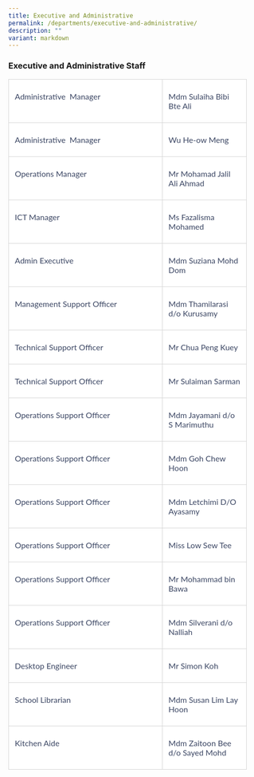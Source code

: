 ```yaml
---
title: Executive and Administrative
permalink: /departments/executive-and-administrative/
description: ""
variant: markdown
---
```

### **Executive and Administrative Staff**

  

<table class="MsoNormalTable" border="0" cellspacing="0" cellpadding="0" width="95%" style="width:95.0%;background:white;border-collapse:collapse;mso-yfti-tbllook:
 1184;mso-padding-alt:0cm 0cm 0cm 0cm"><tbody><tr style="mso-yfti-irow:0;mso-yfti-firstrow:yes"><td width="64%" valign="top" style="width:64.64%;border:solid #D6D6D6 1.0pt;
  padding:6.0pt 9.0pt 6.0pt 9.0pt"><p class="MsoNormal" style="mso-margin-top-alt:auto;mso-margin-bottom-alt:auto;
  line-height:normal"><span style="font-size:12.0pt;font-family:&quot;Lato&quot;,sans-serif;
  mso-fareast-font-family:&quot;Times New Roman&quot;;mso-bidi-font-family:&quot;Times New Roman&quot;;
  color:#3C4764;mso-font-kerning:0pt;mso-ligatures:none;mso-bidi-language:AR-SA">Administrative &nbsp;Manager</span><span style="font-size:12.0pt;font-family:&quot;Lato&quot;,sans-serif;
  mso-fareast-font-family:&quot;Times New Roman&quot;;mso-bidi-font-family:&quot;Times New Roman&quot;;
  mso-font-kerning:0pt;mso-ligatures:none;mso-bidi-language:AR-SA"></span></p></td><td width="35%" valign="top" style="width:35.36%;border:solid #D6D6D6 1.0pt;
  border-left:none;padding:6.0pt 9.0pt 6.0pt 9.0pt"><p class="MsoNormal" style="mso-margin-top-alt:auto;mso-margin-bottom-alt:auto;
  line-height:normal"><span style="font-size:12.0pt;font-family:&quot;Lato&quot;,sans-serif;
  mso-fareast-font-family:&quot;Times New Roman&quot;;mso-bidi-font-family:&quot;Times New Roman&quot;;
  color:#3C4764;mso-font-kerning:0pt;mso-ligatures:none;mso-bidi-language:AR-SA">Mdm Sulaiha Bibi Bte Ali</span><span style="font-size:12.0pt;font-family:&quot;Lato&quot;,sans-serif;
  mso-fareast-font-family:&quot;Times New Roman&quot;;mso-bidi-font-family:&quot;Times New Roman&quot;;
  mso-font-kerning:0pt;mso-ligatures:none;mso-bidi-language:AR-SA"></span></p></td></tr><tr style="mso-yfti-irow:1"><td width="64%" valign="top" style="width:64.64%;border:solid #D6D6D6 1.0pt;
  border-top:none;padding:6.0pt 9.0pt 6.0pt 9.0pt"><p class="MsoNormal" style="mso-margin-top-alt:auto;mso-margin-bottom-alt:auto;
  line-height:normal"><span style="font-size:12.0pt;font-family:&quot;Lato&quot;,sans-serif;
  mso-fareast-font-family:&quot;Times New Roman&quot;;mso-bidi-font-family:&quot;Times New Roman&quot;;
  color:#3C4764;mso-font-kerning:0pt;mso-ligatures:none;mso-bidi-language:AR-SA">Administrative &nbsp;Manager</span><span style="font-size:12.0pt;font-family:&quot;Lato&quot;,sans-serif;
  mso-fareast-font-family:&quot;Times New Roman&quot;;mso-bidi-font-family:&quot;Times New Roman&quot;;
  mso-font-kerning:0pt;mso-ligatures:none;mso-bidi-language:AR-SA"></span></p></td><td width="35%" valign="top" style="width:35.36%;border-top:none;border-left:
  none;border-bottom:solid #D6D6D6 1.0pt;border-right:solid #D6D6D6 1.0pt;
  padding:6.0pt 9.0pt 6.0pt 9.0pt"><p class="MsoNormal" style="mso-margin-top-alt:auto;mso-margin-bottom-alt:auto;
  line-height:normal"><span style="font-size:12.0pt;font-family:&quot;Lato&quot;,sans-serif;
  mso-fareast-font-family:&quot;Times New Roman&quot;;mso-bidi-font-family:&quot;Times New Roman&quot;;
  color:#3C4764;mso-font-kerning:0pt;mso-ligatures:none;mso-bidi-language:AR-SA">Wu He-ow Meng</span><span style="font-size:12.0pt;font-family:&quot;Lato&quot;,sans-serif;
  mso-fareast-font-family:&quot;Times New Roman&quot;;mso-bidi-font-family:&quot;Times New Roman&quot;;
  mso-font-kerning:0pt;mso-ligatures:none;mso-bidi-language:AR-SA"></span></p></td></tr><tr style="mso-yfti-irow:2"><td width="64%" valign="top" style="width:64.64%;border:solid #D6D6D6 1.0pt;
  border-top:none;padding:6.0pt 9.0pt 6.0pt 9.0pt"><p class="MsoNormal" style="mso-margin-top-alt:auto;mso-margin-bottom-alt:auto;
  line-height:normal"><span style="font-size:12.0pt;font-family:&quot;Lato&quot;,sans-serif;
  mso-fareast-font-family:&quot;Times New Roman&quot;;mso-bidi-font-family:&quot;Times New Roman&quot;;
  color:#3C4764;mso-font-kerning:0pt;mso-ligatures:none;mso-bidi-language:AR-SA">Operations Manager</span><span style="font-size:12.0pt;font-family:&quot;Lato&quot;,sans-serif;
  mso-fareast-font-family:&quot;Times New Roman&quot;;mso-bidi-font-family:&quot;Times New Roman&quot;;
  mso-font-kerning:0pt;mso-ligatures:none;mso-bidi-language:AR-SA"></span></p></td><td width="35%" valign="top" style="width:35.36%;border-top:none;border-left:
  none;border-bottom:solid #D6D6D6 1.0pt;border-right:solid #D6D6D6 1.0pt;
  padding:6.0pt 9.0pt 6.0pt 9.0pt"><p class="MsoNormal" style="mso-margin-top-alt:auto;mso-margin-bottom-alt:auto;
  line-height:normal"><span style="font-size:12.0pt;font-family:&quot;Lato&quot;,sans-serif;
  mso-fareast-font-family:&quot;Times New Roman&quot;;mso-bidi-font-family:&quot;Times New Roman&quot;;
  color:#3C4764;mso-font-kerning:0pt;mso-ligatures:none;mso-bidi-language:AR-SA">Mr Mohamad Jalil Ali Ahmad</span><span style="font-size:12.0pt;font-family:&quot;Lato&quot;,sans-serif;
  mso-fareast-font-family:&quot;Times New Roman&quot;;mso-bidi-font-family:&quot;Times New Roman&quot;;
  mso-font-kerning:0pt;mso-ligatures:none;mso-bidi-language:AR-SA"></span></p></td></tr><tr style="mso-yfti-irow:3"><td width="64%" valign="top" style="width:64.64%;border:solid #D6D6D6 1.0pt;
  border-top:none;padding:6.0pt 9.0pt 6.0pt 9.0pt"><p class="MsoNormal" style="mso-margin-top-alt:auto;mso-margin-bottom-alt:auto;
  line-height:normal"><span style="font-size:12.0pt;font-family:&quot;Lato&quot;,sans-serif;
  mso-fareast-font-family:&quot;Times New Roman&quot;;mso-bidi-font-family:&quot;Times New Roman&quot;;
  color:#3C4764;mso-font-kerning:0pt;mso-ligatures:none;mso-bidi-language:AR-SA">ICT Manager</span><span style="font-size:12.0pt;font-family:&quot;Lato&quot;,sans-serif;
  mso-fareast-font-family:&quot;Times New Roman&quot;;mso-bidi-font-family:&quot;Times New Roman&quot;;
  mso-font-kerning:0pt;mso-ligatures:none;mso-bidi-language:AR-SA"></span></p></td><td width="35%" valign="top" style="width:35.36%;border-top:none;border-left:
  none;border-bottom:solid #D6D6D6 1.0pt;border-right:solid #D6D6D6 1.0pt;
  padding:6.0pt 9.0pt 6.0pt 9.0pt"><p class="MsoNormal" style="mso-margin-top-alt:auto;mso-margin-bottom-alt:auto;
  line-height:normal"><span style="font-size:12.0pt;font-family:&quot;Lato&quot;,sans-serif;
  mso-fareast-font-family:&quot;Times New Roman&quot;;mso-bidi-font-family:&quot;Times New Roman&quot;;
  color:#3C4764;mso-font-kerning:0pt;mso-ligatures:none;mso-bidi-language:AR-SA">Ms Fazalisma Mohamed</span><span style="font-size:12.0pt;font-family:&quot;Lato&quot;,sans-serif;
  mso-fareast-font-family:&quot;Times New Roman&quot;;mso-bidi-font-family:&quot;Times New Roman&quot;;
  mso-font-kerning:0pt;mso-ligatures:none;mso-bidi-language:AR-SA"></span></p></td></tr><tr style="mso-yfti-irow:4"><td width="64%" valign="top" style="width:64.64%;border:solid #D6D6D6 1.0pt;
  border-top:none;padding:6.0pt 9.0pt 6.0pt 9.0pt"><p class="MsoNormal" style="mso-margin-top-alt:auto;mso-margin-bottom-alt:auto;
  line-height:normal"><span style="font-size:12.0pt;font-family:&quot;Lato&quot;,sans-serif;
  mso-fareast-font-family:&quot;Times New Roman&quot;;mso-bidi-font-family:&quot;Times New Roman&quot;;
  color:#3C4764;mso-font-kerning:0pt;mso-ligatures:none;mso-bidi-language:AR-SA">Admin Executive</span><span style="font-size:12.0pt;font-family:&quot;Lato&quot;,sans-serif;
  mso-fareast-font-family:&quot;Times New Roman&quot;;mso-bidi-font-family:&quot;Times New Roman&quot;;
  mso-font-kerning:0pt;mso-ligatures:none;mso-bidi-language:AR-SA"></span></p></td><td width="35%" valign="top" style="width:35.36%;border-top:none;border-left:
  none;border-bottom:solid #D6D6D6 1.0pt;border-right:solid #D6D6D6 1.0pt;
  padding:6.0pt 9.0pt 6.0pt 9.0pt"><p class="MsoNormal" style="mso-margin-top-alt:auto;mso-margin-bottom-alt:auto;
  line-height:normal"><span style="font-size:12.0pt;font-family:&quot;Lato&quot;,sans-serif;
  mso-fareast-font-family:&quot;Times New Roman&quot;;mso-bidi-font-family:&quot;Times New Roman&quot;;
  color:#3C4764;mso-font-kerning:0pt;mso-ligatures:none;mso-bidi-language:AR-SA">Mdm Suziana Mohd Dom</span><span style="font-size:12.0pt;font-family:&quot;Lato&quot;,sans-serif;
  mso-fareast-font-family:&quot;Times New Roman&quot;;mso-bidi-font-family:&quot;Times New Roman&quot;;
  mso-font-kerning:0pt;mso-ligatures:none;mso-bidi-language:AR-SA"></span></p></td></tr><tr style="mso-yfti-irow:5"><td width="64%" valign="top" style="width:64.64%;border:solid #D6D6D6 1.0pt;
  border-top:none;padding:6.0pt 9.0pt 6.0pt 9.0pt"><p class="MsoNormal" style="mso-margin-top-alt:auto;mso-margin-bottom-alt:auto;
  line-height:normal"><span style="font-size:12.0pt;font-family:&quot;Lato&quot;,sans-serif;
  mso-fareast-font-family:&quot;Times New Roman&quot;;mso-bidi-font-family:&quot;Times New Roman&quot;;
  color:#3C4764;mso-font-kerning:0pt;mso-ligatures:none;mso-bidi-language:AR-SA">Management Support Officer</span><span style="font-size:12.0pt;font-family:&quot;Lato&quot;,sans-serif;
  mso-fareast-font-family:&quot;Times New Roman&quot;;mso-bidi-font-family:&quot;Times New Roman&quot;;
  mso-font-kerning:0pt;mso-ligatures:none;mso-bidi-language:AR-SA"></span></p></td><td width="35%" valign="top" style="width:35.36%;border-top:none;border-left:
  none;border-bottom:solid #D6D6D6 1.0pt;border-right:solid #D6D6D6 1.0pt;
  padding:6.0pt 9.0pt 6.0pt 9.0pt"><p class="MsoNormal" style="mso-margin-top-alt:auto;mso-margin-bottom-alt:auto;
  line-height:normal"><span style="font-size:12.0pt;font-family:&quot;Lato&quot;,sans-serif;
  mso-fareast-font-family:&quot;Times New Roman&quot;;mso-bidi-font-family:&quot;Times New Roman&quot;;
  color:#3C4764;mso-font-kerning:0pt;mso-ligatures:none;mso-bidi-language:AR-SA">Mdm Thamilarasi d/o Kurusamy</span><span style="font-size:12.0pt;font-family:
  &quot;Lato&quot;,sans-serif;mso-fareast-font-family:&quot;Times New Roman&quot;;mso-bidi-font-family:
  &quot;Times New Roman&quot;;mso-font-kerning:0pt;mso-ligatures:none;mso-bidi-language:
  AR-SA"></span></p></td></tr><tr style="mso-yfti-irow:6"><td width="64%" valign="top" style="width:64.64%;border:solid #D6D6D6 1.0pt;
  border-top:none;padding:6.0pt 9.0pt 6.0pt 9.0pt"><p class="MsoNormal" style="mso-margin-top-alt:auto;mso-margin-bottom-alt:auto;
  line-height:normal"><span style="font-size:12.0pt;font-family:&quot;Lato&quot;,sans-serif;
  mso-fareast-font-family:&quot;Times New Roman&quot;;mso-bidi-font-family:&quot;Times New Roman&quot;;
  color:#3C4764;mso-font-kerning:0pt;mso-ligatures:none;mso-bidi-language:AR-SA">Technical Support Officer</span><span style="font-size:12.0pt;font-family:&quot;Lato&quot;,sans-serif;
  mso-fareast-font-family:&quot;Times New Roman&quot;;mso-bidi-font-family:&quot;Times New Roman&quot;;
  mso-font-kerning:0pt;mso-ligatures:none;mso-bidi-language:AR-SA"></span></p></td><td width="35%" valign="top" style="width:35.36%;border-top:none;border-left:
  none;border-bottom:solid #D6D6D6 1.0pt;border-right:solid #D6D6D6 1.0pt;
  padding:6.0pt 9.0pt 6.0pt 9.0pt"><p class="MsoNormal" style="mso-margin-top-alt:auto;mso-margin-bottom-alt:auto;
  line-height:normal"><span style="font-size:12.0pt;font-family:&quot;Lato&quot;,sans-serif;
  mso-fareast-font-family:&quot;Times New Roman&quot;;mso-bidi-font-family:&quot;Times New Roman&quot;;
  color:#3C4764;mso-font-kerning:0pt;mso-ligatures:none;mso-bidi-language:AR-SA">Mr Chua Peng Kuey</span><span style="font-size:12.0pt;font-family:&quot;Lato&quot;,sans-serif;
  mso-fareast-font-family:&quot;Times New Roman&quot;;mso-bidi-font-family:&quot;Times New Roman&quot;;
  mso-font-kerning:0pt;mso-ligatures:none;mso-bidi-language:AR-SA"></span></p></td></tr><tr style="mso-yfti-irow:7"><td width="64%" valign="top" style="width:64.64%;border:solid #D6D6D6 1.0pt;
  border-top:none;padding:6.0pt 9.0pt 6.0pt 9.0pt"><p class="MsoNormal" style="mso-margin-top-alt:auto;mso-margin-bottom-alt:auto;
  line-height:normal"><span style="font-size:12.0pt;font-family:&quot;Lato&quot;,sans-serif;
  mso-fareast-font-family:&quot;Times New Roman&quot;;mso-bidi-font-family:&quot;Times New Roman&quot;;
  color:#3C4764;mso-font-kerning:0pt;mso-ligatures:none;mso-bidi-language:AR-SA">Technical Support Officer</span><span style="font-size:12.0pt;font-family:&quot;Lato&quot;,sans-serif;
  mso-fareast-font-family:&quot;Times New Roman&quot;;mso-bidi-font-family:&quot;Times New Roman&quot;;
  mso-font-kerning:0pt;mso-ligatures:none;mso-bidi-language:AR-SA"></span></p></td><td width="35%" valign="top" style="width:35.36%;border-top:none;border-left:
  none;border-bottom:solid #D6D6D6 1.0pt;border-right:solid #D6D6D6 1.0pt;
  padding:6.0pt 9.0pt 6.0pt 9.0pt"><p class="MsoNormal" style="mso-margin-top-alt:auto;mso-margin-bottom-alt:auto;
  line-height:normal"><span style="font-size:12.0pt;font-family:&quot;Lato&quot;,sans-serif;
  mso-fareast-font-family:&quot;Times New Roman&quot;;mso-bidi-font-family:&quot;Times New Roman&quot;;
  color:#3C4764;mso-font-kerning:0pt;mso-ligatures:none;mso-bidi-language:AR-SA">Mr Sulaiman Sarman</span><span style="font-size:12.0pt;font-family:&quot;Lato&quot;,sans-serif;
  mso-fareast-font-family:&quot;Times New Roman&quot;;mso-bidi-font-family:&quot;Times New Roman&quot;;
  mso-font-kerning:0pt;mso-ligatures:none;mso-bidi-language:AR-SA"></span></p></td></tr><tr style="mso-yfti-irow:8"><td width="64%" valign="top" style="width:64.64%;border:solid #D6D6D6 1.0pt;
  border-top:none;padding:6.0pt 9.0pt 6.0pt 9.0pt"><p class="MsoNormal" style="mso-margin-top-alt:auto;mso-margin-bottom-alt:auto;
  line-height:normal"><span style="font-size:12.0pt;font-family:&quot;Lato&quot;,sans-serif;
  mso-fareast-font-family:&quot;Times New Roman&quot;;mso-bidi-font-family:&quot;Times New Roman&quot;;
  color:#3C4764;mso-font-kerning:0pt;mso-ligatures:none;mso-bidi-language:AR-SA">Operations Support Officer</span><span style="font-size:12.0pt;font-family:&quot;Lato&quot;,sans-serif;
  mso-fareast-font-family:&quot;Times New Roman&quot;;mso-bidi-font-family:&quot;Times New Roman&quot;;
  mso-font-kerning:0pt;mso-ligatures:none;mso-bidi-language:AR-SA"></span></p></td><td width="35%" valign="top" style="width:35.36%;border-top:none;border-left:
  none;border-bottom:solid #D6D6D6 1.0pt;border-right:solid #D6D6D6 1.0pt;
  padding:6.0pt 9.0pt 6.0pt 9.0pt"><p class="MsoNormal" style="mso-margin-top-alt:auto;mso-margin-bottom-alt:auto;
  line-height:normal"><span style="font-size:12.0pt;font-family:&quot;Lato&quot;,sans-serif;
  mso-fareast-font-family:&quot;Times New Roman&quot;;mso-bidi-font-family:&quot;Times New Roman&quot;;
  color:#3C4764;mso-font-kerning:0pt;mso-ligatures:none;mso-bidi-language:AR-SA">Mdm Jayamani d/o S Marimuthu</span><span style="font-size:12.0pt;font-family:
  &quot;Lato&quot;,sans-serif;mso-fareast-font-family:&quot;Times New Roman&quot;;mso-bidi-font-family:
  &quot;Times New Roman&quot;;mso-font-kerning:0pt;mso-ligatures:none;mso-bidi-language:
  AR-SA"></span></p></td></tr><tr style="mso-yfti-irow:9"><td width="64%" valign="top" style="width:64.64%;border:solid #D6D6D6 1.0pt;
  border-top:none;padding:6.0pt 9.0pt 6.0pt 9.0pt"><p class="MsoNormal" style="mso-margin-top-alt:auto;mso-margin-bottom-alt:auto;
  line-height:normal"><span style="font-size:12.0pt;font-family:&quot;Lato&quot;,sans-serif;
  mso-fareast-font-family:&quot;Times New Roman&quot;;mso-bidi-font-family:&quot;Times New Roman&quot;;
  color:#3C4764;mso-font-kerning:0pt;mso-ligatures:none;mso-bidi-language:AR-SA">Operations Support Officer</span><span style="font-size:12.0pt;font-family:&quot;Lato&quot;,sans-serif;
  mso-fareast-font-family:&quot;Times New Roman&quot;;mso-bidi-font-family:&quot;Times New Roman&quot;;
  mso-font-kerning:0pt;mso-ligatures:none;mso-bidi-language:AR-SA"></span></p></td><td width="35%" valign="top" style="width:35.36%;border-top:none;border-left:
  none;border-bottom:solid #D6D6D6 1.0pt;border-right:solid #D6D6D6 1.0pt;
  padding:6.0pt 9.0pt 6.0pt 9.0pt"><p class="MsoNormal" style="mso-margin-top-alt:auto;mso-margin-bottom-alt:auto;
  line-height:normal"><span style="font-size:12.0pt;font-family:&quot;Lato&quot;,sans-serif;
  mso-fareast-font-family:&quot;Times New Roman&quot;;mso-bidi-font-family:&quot;Times New Roman&quot;;
  color:#3C4764;mso-font-kerning:0pt;mso-ligatures:none;mso-bidi-language:AR-SA">Mdm Goh Chew Hoon</span><span style="font-size:12.0pt;font-family:&quot;Lato&quot;,sans-serif;
  mso-fareast-font-family:&quot;Times New Roman&quot;;mso-bidi-font-family:&quot;Times New Roman&quot;;
  mso-font-kerning:0pt;mso-ligatures:none;mso-bidi-language:AR-SA"></span></p></td></tr><tr style="mso-yfti-irow:10"><td width="64%" valign="top" style="width:64.64%;border:solid #D6D6D6 1.0pt;
  border-top:none;padding:6.0pt 9.0pt 6.0pt 9.0pt"><p class="MsoNormal" style="mso-margin-top-alt:auto;mso-margin-bottom-alt:auto;
  line-height:normal"><span style="font-size:12.0pt;font-family:&quot;Lato&quot;,sans-serif;
  mso-fareast-font-family:&quot;Times New Roman&quot;;mso-bidi-font-family:&quot;Times New Roman&quot;;
  color:#3C4764;mso-font-kerning:0pt;mso-ligatures:none;mso-bidi-language:AR-SA">Operations Support Officer</span><span style="font-size:12.0pt;font-family:&quot;Lato&quot;,sans-serif;
  mso-fareast-font-family:&quot;Times New Roman&quot;;mso-bidi-font-family:&quot;Times New Roman&quot;;
  mso-font-kerning:0pt;mso-ligatures:none;mso-bidi-language:AR-SA"></span></p></td><td width="35%" valign="top" style="width:35.36%;border-top:none;border-left:
  none;border-bottom:solid #D6D6D6 1.0pt;border-right:solid #D6D6D6 1.0pt;
  padding:6.0pt 9.0pt 6.0pt 9.0pt"><p class="MsoNormal" style="mso-margin-top-alt:auto;mso-margin-bottom-alt:auto;
  line-height:normal"><span style="font-size:12.0pt;font-family:&quot;Lato&quot;,sans-serif;
  mso-fareast-font-family:&quot;Times New Roman&quot;;mso-bidi-font-family:&quot;Times New Roman&quot;;
  color:#3C4764;mso-font-kerning:0pt;mso-ligatures:none;mso-bidi-language:AR-SA">Mdm Letchimi D/O Ayasamy</span><span style="font-size:12.0pt;font-family:&quot;Lato&quot;,sans-serif;
  mso-fareast-font-family:&quot;Times New Roman&quot;;mso-bidi-font-family:&quot;Times New Roman&quot;;
  mso-font-kerning:0pt;mso-ligatures:none;mso-bidi-language:AR-SA"></span></p></td></tr><tr style="mso-yfti-irow:11"><td width="64%" valign="top" style="width:64.64%;border:solid #D6D6D6 1.0pt;
  border-top:none;padding:6.0pt 9.0pt 6.0pt 9.0pt"><p class="MsoNormal" style="mso-margin-top-alt:auto;mso-margin-bottom-alt:auto;
  line-height:normal"><span style="font-size:12.0pt;font-family:&quot;Lato&quot;,sans-serif;
  mso-fareast-font-family:&quot;Times New Roman&quot;;mso-bidi-font-family:&quot;Times New Roman&quot;;
  color:#3C4764;mso-font-kerning:0pt;mso-ligatures:none;mso-bidi-language:AR-SA">Operations Support Officer</span><span style="font-size:12.0pt;font-family:&quot;Lato&quot;,sans-serif;
  mso-fareast-font-family:&quot;Times New Roman&quot;;mso-bidi-font-family:&quot;Times New Roman&quot;;
  mso-font-kerning:0pt;mso-ligatures:none;mso-bidi-language:AR-SA"></span></p></td><td width="35%" valign="top" style="width:35.36%;border-top:none;border-left:
  none;border-bottom:solid #D6D6D6 1.0pt;border-right:solid #D6D6D6 1.0pt;
  padding:6.0pt 9.0pt 6.0pt 9.0pt"><p class="MsoNormal" style="mso-margin-top-alt:auto;mso-margin-bottom-alt:auto;
  line-height:normal"><span style="font-size:12.0pt;font-family:&quot;Lato&quot;,sans-serif;
  mso-fareast-font-family:&quot;Times New Roman&quot;;mso-bidi-font-family:&quot;Times New Roman&quot;;
  color:#3C4764;mso-font-kerning:0pt;mso-ligatures:none;mso-bidi-language:AR-SA">Miss Low Sew Tee</span><span style="font-size:12.0pt;font-family:&quot;Lato&quot;,sans-serif;
  mso-fareast-font-family:&quot;Times New Roman&quot;;mso-bidi-font-family:&quot;Times New Roman&quot;;
  mso-font-kerning:0pt;mso-ligatures:none;mso-bidi-language:AR-SA"></span></p></td></tr><tr style="mso-yfti-irow:12"><td width="64%" valign="top" style="width:64.64%;border:solid #D6D6D6 1.0pt;
  border-top:none;padding:6.0pt 9.0pt 6.0pt 9.0pt"><p class="MsoNormal" style="mso-margin-top-alt:auto;mso-margin-bottom-alt:auto;
  line-height:normal"><span style="font-size:12.0pt;font-family:&quot;Lato&quot;,sans-serif;
  mso-fareast-font-family:&quot;Times New Roman&quot;;mso-bidi-font-family:&quot;Times New Roman&quot;;
  color:#3C4764;mso-font-kerning:0pt;mso-ligatures:none;mso-bidi-language:AR-SA">Operations Support Officer</span><span style="font-size:12.0pt;font-family:&quot;Lato&quot;,sans-serif;
  mso-fareast-font-family:&quot;Times New Roman&quot;;mso-bidi-font-family:&quot;Times New Roman&quot;;
  mso-font-kerning:0pt;mso-ligatures:none;mso-bidi-language:AR-SA"></span></p></td><td width="35%" valign="top" style="width:35.36%;border-top:none;border-left:
  none;border-bottom:solid #D6D6D6 1.0pt;border-right:solid #D6D6D6 1.0pt;
  padding:6.0pt 9.0pt 6.0pt 9.0pt"><p class="MsoNormal" style="mso-margin-top-alt:auto;mso-margin-bottom-alt:auto;
  line-height:normal"><span style="font-size:12.0pt;font-family:&quot;Lato&quot;,sans-serif;
  mso-fareast-font-family:&quot;Times New Roman&quot;;mso-bidi-font-family:&quot;Times New Roman&quot;;
  color:#3C4764;mso-font-kerning:0pt;mso-ligatures:none;mso-bidi-language:AR-SA">Mr Mohammad bin Bawa</span><span style="font-size:12.0pt;font-family:&quot;Lato&quot;,sans-serif;
  mso-fareast-font-family:&quot;Times New Roman&quot;;mso-bidi-font-family:&quot;Times New Roman&quot;;
  mso-font-kerning:0pt;mso-ligatures:none;mso-bidi-language:AR-SA"></span></p></td></tr><tr style="mso-yfti-irow:13"><td width="64%" valign="top" style="width:64.64%;border:solid #D6D6D6 1.0pt;
  border-top:none;padding:6.0pt 9.0pt 6.0pt 9.0pt"><p class="MsoNormal" style="mso-margin-top-alt:auto;mso-margin-bottom-alt:auto;
  line-height:normal"><span style="font-size:12.0pt;font-family:&quot;Lato&quot;,sans-serif;
  mso-fareast-font-family:&quot;Times New Roman&quot;;mso-bidi-font-family:&quot;Times New Roman&quot;;
  color:#3C4764;mso-font-kerning:0pt;mso-ligatures:none;mso-bidi-language:AR-SA">Operations Support Officer</span><span style="font-size:12.0pt;font-family:&quot;Lato&quot;,sans-serif;
  mso-fareast-font-family:&quot;Times New Roman&quot;;mso-bidi-font-family:&quot;Times New Roman&quot;;
  mso-font-kerning:0pt;mso-ligatures:none;mso-bidi-language:AR-SA"></span></p></td><td width="35%" valign="top" style="width:35.36%;border-top:none;border-left:
  none;border-bottom:solid #D6D6D6 1.0pt;border-right:solid #D6D6D6 1.0pt;
  padding:6.0pt 9.0pt 6.0pt 9.0pt"><p class="MsoNormal" style="mso-margin-top-alt:auto;mso-margin-bottom-alt:auto;
  line-height:normal"><span style="font-size:12.0pt;font-family:&quot;Lato&quot;,sans-serif;
  mso-fareast-font-family:&quot;Times New Roman&quot;;mso-bidi-font-family:&quot;Times New Roman&quot;;
  color:#3C4764;mso-font-kerning:0pt;mso-ligatures:none;mso-bidi-language:AR-SA">Mdm Silverani d/o Nalliah</span><span style="font-size:12.0pt;font-family:&quot;Lato&quot;,sans-serif;
  mso-fareast-font-family:&quot;Times New Roman&quot;;mso-bidi-font-family:&quot;Times New Roman&quot;;
  mso-font-kerning:0pt;mso-ligatures:none;mso-bidi-language:AR-SA"></span></p></td></tr><tr style="mso-yfti-irow:14"><td width="64%" valign="top" style="width:64.64%;border:solid #D6D6D6 1.0pt;
  border-top:none;padding:6.0pt 9.0pt 6.0pt 9.0pt"><p class="MsoNormal" style="mso-margin-top-alt:auto;mso-margin-bottom-alt:auto;
  line-height:normal"><span style="font-size:12.0pt;font-family:&quot;Lato&quot;,sans-serif;
  mso-fareast-font-family:&quot;Times New Roman&quot;;mso-bidi-font-family:&quot;Times New Roman&quot;;
  color:#3C4764;mso-font-kerning:0pt;mso-ligatures:none;mso-bidi-language:AR-SA">Desktop Engineer</span><span style="font-size:12.0pt;font-family:&quot;Lato&quot;,sans-serif;
  mso-fareast-font-family:&quot;Times New Roman&quot;;mso-bidi-font-family:&quot;Times New Roman&quot;;
  mso-font-kerning:0pt;mso-ligatures:none;mso-bidi-language:AR-SA"></span></p></td><td width="35%" valign="top" style="width:35.36%;border-top:none;border-left:
  none;border-bottom:solid #D6D6D6 1.0pt;border-right:solid #D6D6D6 1.0pt;
  padding:6.0pt 9.0pt 6.0pt 9.0pt"><p class="MsoNormal" style="mso-margin-top-alt:auto;mso-margin-bottom-alt:auto;
  line-height:normal"><span style="font-size:12.0pt;font-family:&quot;Lato&quot;,sans-serif;
  mso-fareast-font-family:&quot;Times New Roman&quot;;mso-bidi-font-family:&quot;Times New Roman&quot;;
  color:#3C4764;mso-font-kerning:0pt;mso-ligatures:none;mso-bidi-language:AR-SA">Mr Simon Koh</span><span style="font-size:12.0pt;font-family:&quot;Lato&quot;,sans-serif;
  mso-fareast-font-family:&quot;Times New Roman&quot;;mso-bidi-font-family:&quot;Times New Roman&quot;;
  mso-font-kerning:0pt;mso-ligatures:none;mso-bidi-language:AR-SA"></span></p></td></tr><tr style="mso-yfti-irow:15"><td width="64%" valign="top" style="width:64.64%;border:solid #D6D6D6 1.0pt;
  border-top:none;padding:6.0pt 9.0pt 6.0pt 9.0pt"><p class="MsoNormal" style="mso-margin-top-alt:auto;mso-margin-bottom-alt:auto;
  line-height:normal"><span style="font-size:12.0pt;font-family:&quot;Lato&quot;,sans-serif;
  mso-fareast-font-family:&quot;Times New Roman&quot;;mso-bidi-font-family:&quot;Times New Roman&quot;;
  color:#3C4764;mso-font-kerning:0pt;mso-ligatures:none;mso-bidi-language:AR-SA">School Librarian</span><span style="font-size:12.0pt;font-family:&quot;Lato&quot;,sans-serif;
  mso-fareast-font-family:&quot;Times New Roman&quot;;mso-bidi-font-family:&quot;Times New Roman&quot;;
  mso-font-kerning:0pt;mso-ligatures:none;mso-bidi-language:AR-SA"></span></p></td><td width="35%" valign="top" style="width:35.36%;border-top:none;border-left:
  none;border-bottom:solid #D6D6D6 1.0pt;border-right:solid #D6D6D6 1.0pt;
  padding:6.0pt 9.0pt 6.0pt 9.0pt"><p class="MsoNormal" style="mso-margin-top-alt:auto;mso-margin-bottom-alt:auto;
  line-height:normal"><span style="font-size:12.0pt;font-family:&quot;Lato&quot;,sans-serif;
  mso-fareast-font-family:&quot;Times New Roman&quot;;mso-bidi-font-family:&quot;Times New Roman&quot;;
  color:#3C4764;mso-font-kerning:0pt;mso-ligatures:none;mso-bidi-language:AR-SA">Mdm Susan Lim Lay Hoon</span><span style="font-size:12.0pt;font-family:&quot;Lato&quot;,sans-serif;
  mso-fareast-font-family:&quot;Times New Roman&quot;;mso-bidi-font-family:&quot;Times New Roman&quot;;
  mso-font-kerning:0pt;mso-ligatures:none;mso-bidi-language:AR-SA"></span></p></td></tr><tr style="mso-yfti-irow:16;mso-yfti-lastrow:yes"><td width="64%" valign="top" style="width:64.64%;border:solid #D6D6D6 1.0pt;
  border-top:none;padding:6.0pt 9.0pt 6.0pt 9.0pt"><p class="MsoNormal" style="mso-margin-top-alt:auto;mso-margin-bottom-alt:auto;
  line-height:normal"><span style="font-size:12.0pt;font-family:&quot;Lato&quot;,sans-serif;
  mso-fareast-font-family:&quot;Times New Roman&quot;;mso-bidi-font-family:&quot;Times New Roman&quot;;
  color:#3C4764;mso-font-kerning:0pt;mso-ligatures:none;mso-bidi-language:AR-SA">Kitchen Aide</span><span style="font-size:12.0pt;font-family:&quot;Lato&quot;,sans-serif;
  mso-fareast-font-family:&quot;Times New Roman&quot;;mso-bidi-font-family:&quot;Times New Roman&quot;;
  mso-font-kerning:0pt;mso-ligatures:none;mso-bidi-language:AR-SA"></span></p></td><td width="35%" valign="top" style="width:35.36%;border-top:none;border-left:
  none;border-bottom:solid #D6D6D6 1.0pt;border-right:solid #D6D6D6 1.0pt;
  padding:6.0pt 9.0pt 6.0pt 9.0pt"><p class="MsoNormal" style="mso-margin-top-alt:auto;mso-margin-bottom-alt:auto;
  line-height:normal"><span style="font-size:12.0pt;font-family:&quot;Lato&quot;,sans-serif;
  mso-fareast-font-family:&quot;Times New Roman&quot;;mso-bidi-font-family:&quot;Times New Roman&quot;;
  color:#3C4764;mso-font-kerning:0pt;mso-ligatures:none;mso-bidi-language:AR-SA">Mdm Zaitoon Bee d/o Sayed Mohd</span><span style="font-size:12.0pt;font-family:
  &quot;Lato&quot;,sans-serif;mso-fareast-font-family:&quot;Times New Roman&quot;;mso-bidi-font-family:
  &quot;Times New Roman&quot;;mso-font-kerning:0pt;mso-ligatures:none;mso-bidi-language:
  AR-SA"></span></p></td></tr></tbody></table>